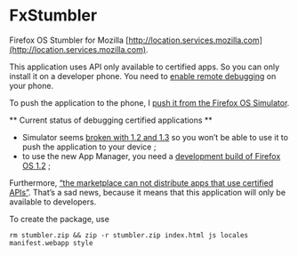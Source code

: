 # FxStumbler

Firefox OS Stumbler for Mozilla [http://location.services.mozilla.com](http://location.services.mozilla.com).

This application uses API only available to certified apps. So you can only install it on a developer phone. You need to [enable remote debugging](https://developer.mozilla.org/en-US/docs/Mozilla/Firefox_OS/Debugging/Developer_settings#Remote_debugging) on your phone.

To push the application to the phone, I [push it from the Firefox OS Simulator](https://developer.mozilla.org/en-US/docs/Tools/Firefox_OS_Simulator#Push_to_device).

** Current status of debugging certified applications **

 - Simulator seems [broken with 1.2 and 1.3](https://bugzilla.mozilla.org/show_bug.cgi?id=928527) so you won’t be able to use it to push the application to your device ;
 - to use the new App Manager, you need a [development build of Firefox OS 1.2](https://developer.mozilla.org/fr/docs/Mozilla/Firefox_OS/Using_the_App_Manager#Debugging_Certified_Apps) ;

Furthermore, [“the marketplace can not distribute apps that use certified APIs”](https://groups.google.com/forum/#!topic/mozilla.dev.marketplace/vY3Rj3tWXuU). That’s a sad news, because it means that this application will only be available to developers.

To create the package, use 

    rm stumbler.zip && zip -r stumbler.zip index.html js locales manifest.webapp style

